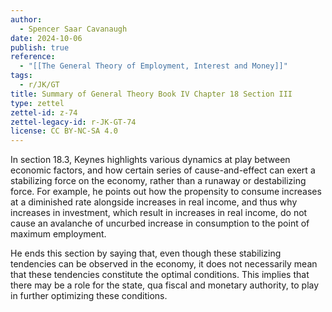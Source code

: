 ```yaml
---
author:
  - Spencer Saar Cavanaugh
date: 2024-10-06
publish: true
reference:
  - "[[The General Theory of Employment, Interest and Money]]"
tags:
  - r/JK/GT
title: Summary of General Theory Book IV Chapter 18 Section III
type: zettel
zettel-id: z-74
zettel-legacy-id: r-JK-GT-74
license: CC BY-NC-SA 4.0
---
```


In section 18.3, Keynes highlights various dynamics at play between economic factors, and how certain series of cause-and-effect can exert a stabilizing force on the economy, rather than a runaway or destabilizing force. For example, he points out how the propensity to consume increases at a diminished rate alongside increases in real income, and thus why increases in investment, which result in increases in real income, do not cause an avalanche of uncurbed increase in consumption to the point of maximum employment.

He ends this section by saying that, even though these stabilizing tendencies can be observed in the economy, it does not necessarily mean that these tendencies constitute the optimal conditions. This implies that there may be a role for the state, qua fiscal and monetary authority, to play in further optimizing these conditions.
